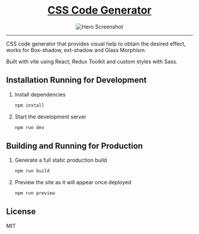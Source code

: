 <h1 align="center">
<a href="https://box-shadow-generator-pi.vercel.app/glass" target="_blank">CSS Code Generator</a>
</h1>

<div align="center">
  <img alt="Hero Screenshot" src="https://user-images.githubusercontent.com/53541185/204665693-fa79d6df-5868-4677-86b6-486f2d42d57a.png" />
</div>

<hr>
CSS code generator that provides visual help to obtain the desired effect, works for Box-shadow, ext-shadow and Glass Morphism.

Built with vite using React, Redux Toolkit and custom styles with Sass.



## Installation Running for Development

1. Install dependencies

   ```sh
   npm install
   ```

2. Start the development server

   ```sh
   npm run dev
   ```
## Building and Running for Production

1. Generate a full static production build

   ```sh
   npm run build
   ```

1. Preview the site as it will appear once deployed

   ```sh
   npm run preview
   ```


## License
MIT



